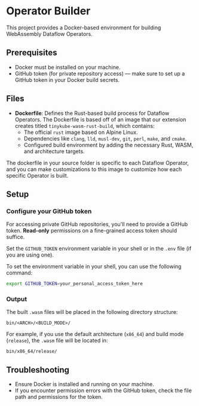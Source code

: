 # Operator Builder

This project provides a Docker-based environment for building WebAssembly Dataflow Operators.

## Prerequisites

- Docker must be installed on your machine.
- GitHub token (for private repository access) — make sure to set up a GitHub token in your Docker build secrets.

## Files

- **Dockerfile**: Defines the Rust-based build process for Dataflow Operators. The Dockerfile is based off of an image that our extension creates titled `tinykube-wasm-rust-build`, which contains:
  - The official `rust` image based on Alpine Linux.
  - Dependencies like `clang`, `lld`, `musl-dev`, `git`, `perl`, `make`, and `cmake`.
  - Configured build environment by adding the necessary Rust, WASM, and architecture targets.

The dockerfile in your source folder is specific to each Dataflow Operator, and you can make customizations to this image to customize how each specific Operator is built.


## Setup

### Configure your GitHub token

For accessing private GitHub repositories, you'll need to provide a GitHub token. **Read-only** permissions on a fine-grained access token should suffice.

Set the `GITHUB_TOKEN` environment variable in your shell or in the `.env` file (if you are using one).

To set the environment variable in your shell, you can use the following command:

```bash
export GITHUB_TOKEN=your_personal_access_token_here
```

### Output

The built `.wasm` files will be placed in the following directory structure:

`bin/<ARCH>/<BUILD_MODE>/`


For example, if you use the default architecture (`x86_64`) and build mode (`release`), the `.wasm` file will be located in:

`bin/x86_64/release/`

## Troubleshooting

- Ensure Docker is installed and running on your machine.
- If you encounter permission errors with the GitHub token, check the file path and permissions for the token.
